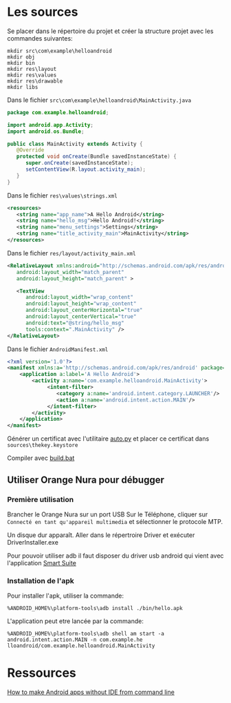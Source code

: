

# Les sources

Se placer dans le répertoire du projet et créer la structure projet avec les commandes suivantes:

```
mkdir src\com\example\helloandroid
mkdir obj
mkdir bin
mkdir res\layout
mkdir res\values
mkdir res\drawable
mkdir libs
```

Dans le fichier `src\com\example\helloandroid\MainActivity.java`

```java
package com.example.helloandroid;

import android.app.Activity;
import android.os.Bundle;

public class MainActivity extends Activity {
   @Override
   protected void onCreate(Bundle savedInstanceState) {
      super.onCreate(savedInstanceState);
      setContentView(R.layout.activity_main);
   }
}
```

Dans le fichier `res\values\strings.xml`

```xml
<resources>
   <string name="app_name">A Hello Android</string>
   <string name="hello_msg">Hello Android!</string>
   <string name="menu_settings">Settings</string>
   <string name="title_activity_main">MainActivity</string>
</resources>
```

Dans le fichier `res/layout/activity_main.xml`

```xml
<RelativeLayout xmlns:android="http://schemas.android.com/apk/res/android" xmlns:tools="http://schemas.android.com/tools"
   android:layout_width="match_parent"
   android:layout_height="match_parent" >

   <TextView
      android:layout_width="wrap_content"
      android:layout_height="wrap_content"
      android:layout_centerHorizontal="true"
      android:layout_centerVertical="true"
      android:text="@string/hello_msg"
      tools:context=".MainActivity" />
</RelativeLayout>
```


Dans le fichier `AndroidManifest.xml`

```xml
<?xml version='1.0'?>
<manifest xmlns:a='http://schemas.android.com/apk/res/android' package='com.example.helloandroid' a:versionCode='0' a:versionName='0'>
    <application a:label='A Hello Android'>
        <activity a:name='com.example.helloandroid.MainActivity'>
             <intent-filter>
                <category a:name='android.intent.category.LAUNCHER'/>
                <action a:name='android.intent.action.MAIN'/>
             </intent-filter>
        </activity>
    </application>
</manifest>
```
Générer un certificat avec l'utilitaire [auto.py](auto.py) et placer ce certificat dans `sources\thekey.keystore`

Compiler avec [build.bat](sources/build.bat)



## Utiliser Orange Nura pour débugger

### Première utilisation  
Brancher le Orange Nura sur un port USB
Sur le Téléphone, cliquer sur `Connecté en tant qu'appareil multimedia` et sélectionner le protocole MTP.

Un disque dur apparaît. Aller dans le répertroire  Driver et exécuter DriverInstaller.exe

Pour pouvoir utiliser adb il faut disposer du driver usb android qui vient avec l'application [Smart Suite](http://www.alcatel-mobile.com/fr/support/smartsuite/list)

### Installation de l'apk

Pour installer l'apk, utiliser la commande:
```
%ANDROID_HOME%\platform-tools\adb install ./bin/hello.apk
```

L'application peut etre lancée par la commande:
```
%ANDROID_HOME%\platform-tools\adb shell am start -a android.intent.action.MAIN -n com.example.he
lloandroid/com.example.helloandroid.MainActivity
```

# Ressources

[How to make Android apps without IDE from command line](https://medium.com/@authmane512/how-to-build-an-apk-from-command-line-without-ide-7260e1e22676)

